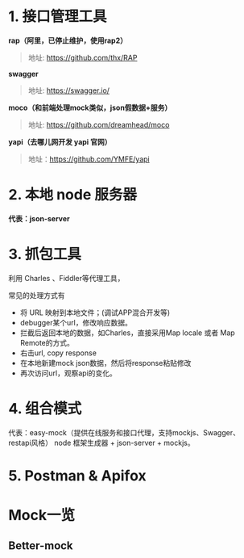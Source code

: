 

# 1. 接口管理工具

**rap（阿里，已停止维护，使用rap2）**

> 地址: https://github.com/thx/RAP

**swagger**

> 地址: https://swagger.io/

**moco（和前端处理mock类似，json假数据+服务）**

> 地址: https://github.com/dreamhead/moco

**yapi（去哪儿网开发 yapi 官网）**

> 地址：https://github.com/YMFE/yapi



# 2. 本地 node 服务器

**代表：json-server**



# 3. 抓包工具

利用 Charles 、Fiddler等代理工具，

常见的处理方式有

- 将 URL 映射到本地文件；(调试APP混合开发等)
- debugger某个url，修改响应数据。
- 拦截后返回本地的数据，如Charles，直接采用Map locale 或者 Map Remote的方式。
- 右击url, copy response
- 在本地新建mock json数据，然后将response粘贴修改
- 再次访问url，观察api的变化。



# 4. 组合模式

代表：easy-mock（提供在线服务和接口代理，支持mockjs、Swagger、restapi风格） node 框架生成器 + json-server + mockjs。



# 5. Postman & Apifox







# Mock一览

## Better-mock









